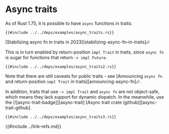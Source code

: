 # Async traits

As of Rust 1.75, it is possible to have `async` functions in traits:

```rust,editable,ignore,mdbook-runnable
{{#include ../../deps/examples/async_traits.rs}}
```

[Stabilizing async fn in traits in 2023][stabilizing-async-fn-in-traits]⮳

This is in turn enabled by return-position `impl Trait` in traits, since `async fn` is sugar for functions that return `-> impl Future`.

```rust,editable
{{#include ../../deps/examples/async_traits2.rs}}
```

Note that there are still caveats for public traits - see [Announcing `async fn` and return-position `impl Trait` in traits][announcing-async-fn]⮳.

In addition, traits that use `-> impl Trait` and `async fn` are not object-safe, which means they lack support for dynamic dispatch. In the meanwhile, use the [![async-trait-badge]][async-trait] [Async trait crate (github)][async-trait-github].

```rust,editable,ignore,mdbook-runnable
{{#include ../../deps/examples/async_traits3.rs}}
```

{{#include ../link-refs.md}}
